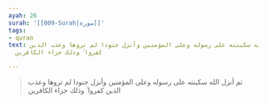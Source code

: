 ```yaml
---
ayah: 26
surah: '[[009-Surah|سورة]]'
tags:
- quran
text: ثم أنزل الله سكينته على رسوله وعلى المؤمنين وأنزل جنودا لم تروها وعذب الذين
  كفروا ۚ وذلك جزاء الكافرين

---
```

> ثم أنزل الله سكينته على رسوله وعلى المؤمنين وأنزل جنودا لم تروها وعذب الذين كفروا ۚ وذلك جزاء الكافرين
